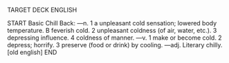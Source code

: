 TARGET DECK
ENGLISH

START
Basic
Chill
Back: —n. 1 a unpleasant cold sensation; lowered body temperature. B feverish cold. 2 unpleasant coldness (of air, water, etc.). 3 depressing influence. 4 coldness of manner. —v. 1 make or become cold. 2 depress; horrify. 3 preserve (food or drink) by cooling. —adj. Literary chilly. [old english]
END
